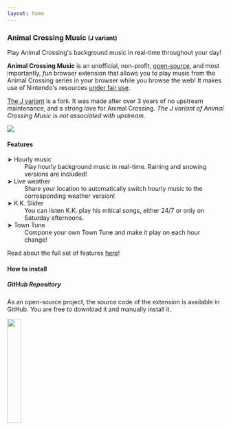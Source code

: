 ```yaml
---
layout: home
---
```


<h3>
  Animal Crossing Music
  <small class="text-muted">(J variant)</small>
</h3>

<p class="lead">
Play Animal Crossing's background music in real-time throughout your day!
</p>

**Animal Crossing Music** is an unofficial, non-profit, [open-source](https://github.com/animal-crossing-music-extension/ac-music-extension), and most importantly, *fun* browser extension that allows you to play music from the Animal Crossing series in your browser while you browse the web! It makes use of Nintendo's resources [under fair use](https://en.wikipedia.org/wiki/Fair_use).

[The J variant](https://github.com/ac-music-extension-j/ac-music-extension-j) is a fork. It was made after over 3 years of no upstream maintenance, and a strong love for Animal Crossing. *The J variant of Animal Crossing Music is not associated with upstream.*

<img class="border border-secondary rounded mb-2" src="img/banner.png"/>

#### Features
<dl>
<dt>➤ Hourly music</dt>
<dd class="mb-2">Play hourly background music in real-time. Raining and snowing versions are included!</dd>

<dt>➤ Live weather</dt>
<dd class="mb-2">Share your location to automatically switch hourly music to the corresponding weather version!</dd>

<dt>➤ K.K. Slider</dt>
<dd class="mb-2">You can listen K.K. play his mitical songs, either 24/7 or only on Saturday afternoons.</dd>

<dt>➤ Town Tune</dt>
<dd class="mb-2">Compone your own Town Tune and make it play on each hour change!</dd>
</dl>

<div class="alert alert-warning border border-warning mb-5">
Read about the full set of features <a href="{{ '/features.html' | relative_url }}" class="alert-link">here</a>!
</div>


#### How to install

##### GitHub Repository
As an open-source project, the source code of the extension is available in GitHub. You are free to download it and manually install it.

<a href="https://github.com/{{ site.github_repository }}"><img class="border border-dark rounded" width="25%" src="img/gh-badge.png"></a>

